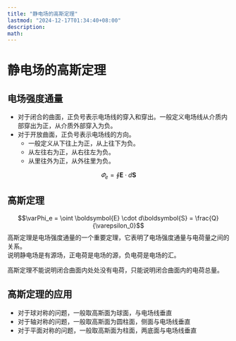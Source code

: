 ```yaml
---
title: "静电场的高斯定理"
lastmod: "2024-12-17T01:34:40+08:00"
description:
math:
---
```

# 静电场的高斯定理
## 电场强度通量
- 对于闭合的曲面，正负号表示电场线的穿入和穿出。一般定义电场线从介质内部穿出为正，从介质外部穿入为负。
- 对于开放曲面，正负号表示电场线的方向。
  + 一般定义从下往上为正，从上往下为负。
  + 从左往右为正，从右往左为负。
  + 从里往外为正，从外往里为负。

$$\varPhi_e = \oint \boldsymbol{E} \cdot d\boldsymbol{S}$$

## 高斯定理
$$\varPhi_e = \oint \boldsymbol{E} \cdot d\boldsymbol{S} = \frac{Q}{\varepsilon_0}$$
高斯定理是电场强度通量的一个重要定理，它表明了电场强度通量与电荷量之间的关系。  
说明静电场是有源场，正电荷是电场的源，负电荷是电场的汇。

高斯定理不能说明闭合曲面内处处没有电荷，只能说明闭合曲面内的电荷总量。

## 高斯定理的应用
- 对于球对称的问题，一般取高斯面为球面，与电场线垂直
- 对于轴对称的问题，一般取高斯面为圆柱面，侧面与电场线垂直
- 对于平面对称的问题，一般取高斯面为柱面，两底面与电场线垂直

